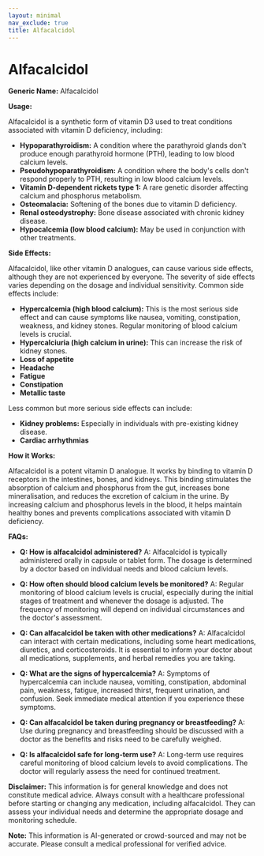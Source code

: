 ```yaml
---
layout: minimal
nav_exclude: true
title: Alfacalcidol
---
```


# Alfacalcidol

**Generic Name:** Alfacalcidol

**Usage:**

Alfacalcidol is a synthetic form of vitamin D3 used to treat conditions associated with vitamin D deficiency, including:

* **Hypoparathyroidism:** A condition where the parathyroid glands don't produce enough parathyroid hormone (PTH), leading to low blood calcium levels.
* **Pseudohypoparathyroidism:** A condition where the body's cells don't respond properly to PTH, resulting in low blood calcium levels.
* **Vitamin D-dependent rickets type 1:** A rare genetic disorder affecting calcium and phosphorus metabolism.
* **Osteomalacia:** Softening of the bones due to vitamin D deficiency.
* **Renal osteodystrophy:** Bone disease associated with chronic kidney disease.
* **Hypocalcemia (low blood calcium):**  May be used in conjunction with other treatments.


**Side Effects:**

Alfacalcidol, like other vitamin D analogues, can cause various side effects, although they are not experienced by everyone.  The severity of side effects varies depending on the dosage and individual sensitivity.  Common side effects include:

* **Hypercalcemia (high blood calcium):** This is the most serious side effect and can cause symptoms like nausea, vomiting, constipation, weakness, and kidney stones.  Regular monitoring of blood calcium levels is crucial.
* **Hypercalciuria (high calcium in urine):**  This can increase the risk of kidney stones.
* **Loss of appetite**
* **Headache**
* **Fatigue**
* **Constipation**
* **Metallic taste**


Less common but more serious side effects can include:

* **Kidney problems:**  Especially in individuals with pre-existing kidney disease.
* **Cardiac arrhythmias**


**How it Works:**

Alfacalcidol is a potent vitamin D analogue.  It works by binding to vitamin D receptors in the intestines, bones, and kidneys. This binding stimulates the absorption of calcium and phosphorus from the gut, increases bone mineralisation, and reduces the excretion of calcium in the urine.  By increasing calcium and phosphorus levels in the blood, it helps maintain healthy bones and prevents complications associated with vitamin D deficiency.


**FAQs:**

* **Q: How is alfacalcidol administered?** A: Alfacalcidol is typically administered orally in capsule or tablet form. The dosage is determined by a doctor based on individual needs and blood calcium levels.

* **Q: How often should blood calcium levels be monitored?** A: Regular monitoring of blood calcium levels is crucial, especially during the initial stages of treatment and whenever the dosage is adjusted. The frequency of monitoring will depend on individual circumstances and the doctor's assessment.

* **Q: Can alfacalcidol be taken with other medications?** A:  Alfacalcidol can interact with certain medications, including some heart medications, diuretics, and corticosteroids.  It is essential to inform your doctor about all medications, supplements, and herbal remedies you are taking.

* **Q: What are the signs of hypercalcemia?** A: Symptoms of hypercalcemia can include nausea, vomiting, constipation, abdominal pain, weakness, fatigue, increased thirst, frequent urination, and confusion.  Seek immediate medical attention if you experience these symptoms.

* **Q: Can alfacalcidol be taken during pregnancy or breastfeeding?** A:  Use during pregnancy and breastfeeding should be discussed with a doctor as the benefits and risks need to be carefully weighed.

* **Q:  Is alfacalcidol safe for long-term use?** A: Long-term use requires careful monitoring of blood calcium levels to avoid complications.  The doctor will regularly assess the need for continued treatment.

**Disclaimer:** This information is for general knowledge and does not constitute medical advice. Always consult with a healthcare professional before starting or changing any medication, including alfacalcidol.  They can assess your individual needs and determine the appropriate dosage and monitoring schedule.


**Note:** This information is AI-generated or crowd-sourced and may not be accurate. Please consult a medical professional for verified advice.